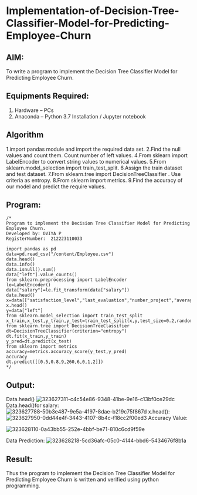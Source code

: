 # Implementation-of-Decision-Tree-Classifier-Model-for-Predicting-Employee-Churn

## AIM:
To write a program to implement the Decision Tree Classifier Model for Predicting Employee Churn.

## Equipments Required:
1. Hardware – PCs
2. Anaconda – Python 3.7 Installation / Jupyter notebook

## Algorithm
1.import pandas module and import the required data set.
2.Find the null values and count them. Count number of left values. 
4.From sklearn import LabelEncoder to convert string values to numerical values. 
5.From sklearn.model_selection import train_test_split. 6.Assign the train dataset and test dataset. 
7.From sklearn.tree import DecisionTreeClassifier . Use criteria as entropy. 
8.From sklearn import metrics. 
9.Find the accuracy of our model and predict the require values.

## Program:
```
/*
Program to implement the Decision Tree Classifier Model for Predicting Employee Churn.
Developed by: OVIYA P
RegisterNumber:  212223110033

import pandas as pd
data=pd.read_csv("/content/Employee.csv")
data.head()
data.info()
data.isnull().sum()
data["left"].value_counts()
from sklearn.preprocessing import LabelEncoder
le=LabelEncoder()
data["salary"]=le.fit_transform(data["salary"])
data.head()
x=data[["satisfaction_level","last_evaluation","number_project","average_montly_hours","time_spend_company","Work_accident","promotion_last_5years","salary"]]
x.head()
y=data["left"]
from sklearn.model_selection import train_test_split
x_train,x_test,y_train,y_test=train_test_split(x,y,test_size=0.2,random_state=100)
from sklearn.tree import DecisionTreeClassifier
dt=DecisionTreeClassifier(criterion="entropy")
dt.fit(x_train,y_train)
y_pred=dt.predict(x_test)
from sklearn import metrics
accuracy=metrics.accuracy_score(y_test,y_pred)
accuracy
dt.predict([[0.5,0.8,9,260,6,0,1,2]])
*/
```

## Output:
Data.head()
![323627311-c4c54e86-9348-41be-9e16-c13bf0ce29dc](https://github.com/RamkumarGunasekaran/Implementation-of-Decision-Tree-Classifier-Model-for-Predicting-Employee-Churn/assets/144870820/69024fb4-7594-498f-8a62-13bbd6c41317)
Data.head()for salary:
![323627788-50b3e487-9e5a-4197-8dae-b219c75f867d](https://github.com/RamkumarGunasekaran/Implementation-of-Decision-Tree-Classifier-Model-for-Predicting-Employee-Churn/assets/144870820/7575d74b-b898-4177-8058-adc0071c992a)
x.head():
![323627950-0dd44e4f-3443-4107-8b4c-f18cc2f00ed3](https://github.com/RamkumarGunasekaran/Implementation-of-Decision-Tree-Classifier-Model-for-Predicting-Employee-Churn/assets/144870820/4d1d8600-df07-4c59-ab54-68b15332005d)
Accuracy Value:

![323628110-0a43bb55-252e-4bbf-be71-810c6cd9f59e](https://github.com/RamkumarGunasekaran/Implementation-of-Decision-Tree-Classifier-Model-for-Predicting-Employee-Churn/assets/144870820/df662c76-a5f9-49c5-a541-ce7d4a3125f1)

Data Prediction:
![323628218-5cd36afc-05c0-4144-bbd6-5434676f8b1a](https://github.com/RamkumarGunasekaran/Implementation-of-Decision-Tree-Classifier-Model-for-Predicting-Employee-Churn/assets/144870820/801f66d9-1a91-436b-883c-4618b085f9f3)

## Result:
Thus the program to implement the  Decision Tree Classifier Model for Predicting Employee Churn is written and verified using python programming.

